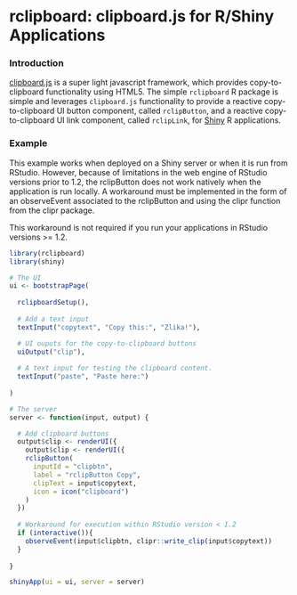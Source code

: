# rclipboard: clipboard.js for R/Shiny Applications

### Introduction
[clipboard.js](https://clipboardjs.com/) is a super light javascript framework,
which provides copy-to-clipboard functionality using HTML5. The simple `rclipboard`
R package is simple and leverages `clipboard.js` functionality to provide a
reactive copy-to-clipboard UI button component, called `rclipButton`, and a
reactive copy-to-clipboard UI link component, called `rclipLink`, for
[Shiny](https://shiny.rstudio.com/) R applications.

### Example

This example works when deployed on a Shiny server or when it is run from
RStudio. However, because of limitations in the web engine of RStudio versions
prior to 1.2, the rclipButton does not work natively when the application is run
locally. A workaround must be implemented in the form of an observeEvent associated
to the rclipButton and using the clipr function from the clipr package.

This workaround is not required if you run your applications in RStudio versions 
\>= 1.2.


```R
library(rclipboard)
library(shiny)

# The UI
ui <- bootstrapPage(
  
  rclipboardSetup(),
  
  # Add a text input
  textInput("copytext", "Copy this:", "Zlika!"),

  # UI ouputs for the copy-to-clipboard buttons
  uiOutput("clip"),
  
  # A text input for testing the clipboard content.
  textInput("paste", "Paste here:")
  
)

# The server
server <- function(input, output) {

  # Add clipboard buttons
  output$clip <- renderUI({
    output$clip <- renderUI({
    rclipButton(
      inputId = "clipbtn",
      label = "rclipButton Copy",
      clipText = input$copytext, 
      icon = icon("clipboard")
    )
  })
  
  # Workaround for execution within RStudio version < 1.2
  if (interactive()){
    observeEvent(input$clipbtn, clipr::write_clip(input$copytext))
  }
  
}

shinyApp(ui = ui, server = server)

```
